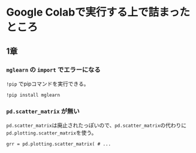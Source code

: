 # Google Colabで実行する上で詰まったところ
## 1章
### `mglearn` の `import` でエラーになる

`!pip` でpipコマンドを実行できる。

```Notebook
!pip install mglearn
```

### `pd.scatter_matrix` が無い
`pd.scatter_matrix`は廃止されたっぽいので、`pd.scatter_matrix`の代わりに`pd.plotting.scatter_matrix`を使う。

```Notebook
grr = pd.plotting.scatter_matrix( # ...
```

